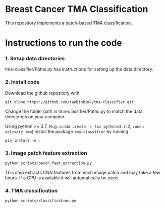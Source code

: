 # Breast Cancer TMA Classification

This repository implements a patch-based TMA classification.

# Instructions to run the code

### 1. Setup data directories

tma-classifier/Paths.py has instructions for setting up the data directory.

### 2. Install code

Download the github repository with
```
git clone https://github.com/taebinkim7/tma-classifier.git
```
Change the folder path in tma-classifier/Paths.py to match the data directories on your computer.

Using python >= 3.7, (e.g. `conda create -n tma python=3.7.2`, `conda activate tma`) install the package `tma-classifier` by running
```
pip install -e .
```

### 3. Image patch feature extraction

```
python scripts/patch_feat_extraction.py
```

This step extracts CNN features from each image patch and may take a few hours. If a GPU is available it will automatically be used.

### 4. TMA classification

```
python scripts/classification.py
```
